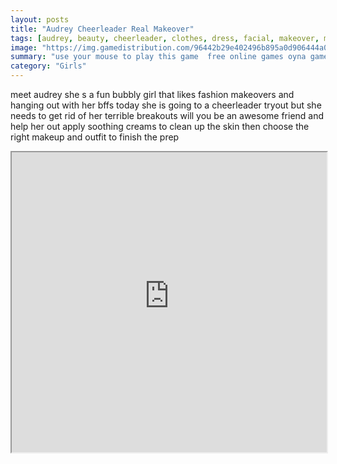```yaml
---
layout: posts
title: "Audrey Cheerleader Real Makeover"
tags: [audrey, beauty, cheerleader, clothes, dress, facial, makeover, makeup, outfit, real, simulation, treatment, free, online, games, oyna, game, free, games, play, play, games]
image: "https://img.gamedistribution.com/96442b29e402496b895a0d906444a030.jpg"
summary: "use your mouse to play this game  free online games oyna game free games play play games"
category: "Girls"
---
```


meet audrey she s a fun bubbly girl that likes fashion makeovers and hanging out with her bffs today she is going to a cheerleader tryout but she needs to get rid of her terrible breakouts will you be an awesome friend and help her out apply soothing creams to clean up the skin then choose the right makeup and outfit to finish the prep

<iframe width="100%" height="480px;" src="https://flash.gamedistribution.com?game=96442b29e402496b895a0d906444a030"></iframe>
